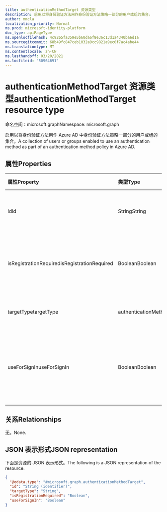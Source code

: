 ```yaml
---
title: authenticationMethodTarget 资源类型
description: 启用以将身份验证方法用作身份验证方法策略一部分的用户或组的集合。
author: mmcla
localization_priority: Normal
ms.prod: microsoft-identity-platform
doc_type: apiPageType
ms.openlocfilehash: 4c9265fa359e5b60da6f8e36c13d1a4340ba6d1a
ms.sourcegitcommit: 68b49fc847ceb1032a9cc9821a9ec0f7ac4abe44
ms.translationtype: MT
ms.contentlocale: zh-CN
ms.lasthandoff: 03/20/2021
ms.locfileid: "50964691"
---
```

# <a name="authenticationmethodtarget-resource-type"></a><span data-ttu-id="4fed8-103">authenticationMethodTarget 资源类型</span><span class="sxs-lookup"><span data-stu-id="4fed8-103">authenticationMethodTarget resource type</span></span>

<span data-ttu-id="4fed8-104">命名空间：microsoft.graph</span><span class="sxs-lookup"><span data-stu-id="4fed8-104">Namespace: microsoft.graph</span></span>

<span data-ttu-id="4fed8-105">启用以将身份验证方法用作 Azure AD 中身份验证方法策略一部分的用户或组的集合。</span><span class="sxs-lookup"><span data-stu-id="4fed8-105">A collection of users or groups enabled to use an authentication method as part of an authentication method policy in Azure AD.</span></span>


## <a name="properties"></a><span data-ttu-id="4fed8-106">属性</span><span class="sxs-lookup"><span data-stu-id="4fed8-106">Properties</span></span>
|<span data-ttu-id="4fed8-107">属性</span><span class="sxs-lookup"><span data-stu-id="4fed8-107">Property</span></span>|<span data-ttu-id="4fed8-108">类型</span><span class="sxs-lookup"><span data-stu-id="4fed8-108">Type</span></span>|<span data-ttu-id="4fed8-109">说明</span><span class="sxs-lookup"><span data-stu-id="4fed8-109">Description</span></span>|
|:---|:---|:---|
|<span data-ttu-id="4fed8-110">id</span><span class="sxs-lookup"><span data-stu-id="4fed8-110">id</span></span>|<span data-ttu-id="4fed8-111">String</span><span class="sxs-lookup"><span data-stu-id="4fed8-111">String</span></span>|<span data-ttu-id="4fed8-112">Azure AD 用户或组的对象 ID。</span><span class="sxs-lookup"><span data-stu-id="4fed8-112">Object Id of an Azure AD user or group.</span></span>|
|<span data-ttu-id="4fed8-113">isRegistrationRequired</span><span class="sxs-lookup"><span data-stu-id="4fed8-113">isRegistrationRequired</span></span>|<span data-ttu-id="4fed8-114">Boolean</span><span class="sxs-lookup"><span data-stu-id="4fed8-114">Boolean</span></span>|<span data-ttu-id="4fed8-115">确定是否强制用户注册身份验证方法。</span><span class="sxs-lookup"><span data-stu-id="4fed8-115">Determines if the user is enforced to register the authentication method.</span></span>|
|<span data-ttu-id="4fed8-116">targetType</span><span class="sxs-lookup"><span data-stu-id="4fed8-116">targetType</span></span>|<span data-ttu-id="4fed8-117">authenticationMethodTargetType</span><span class="sxs-lookup"><span data-stu-id="4fed8-117">authenticationMethodTargetType</span></span>|<span data-ttu-id="4fed8-118">可取值为：`user`、`group`。</span><span class="sxs-lookup"><span data-stu-id="4fed8-118">Possible values are: `user`, `group`.</span></span>|
|<span data-ttu-id="4fed8-119">useForSignIn</span><span class="sxs-lookup"><span data-stu-id="4fed8-119">useForSignIn</span></span>|<span data-ttu-id="4fed8-120">Boolean</span><span class="sxs-lookup"><span data-stu-id="4fed8-120">Boolean</span></span>|<span data-ttu-id="4fed8-121">确定是否可以使用身份验证方法登录到 Azure AD。</span><span class="sxs-lookup"><span data-stu-id="4fed8-121">Determines if the authentication method can be used to sign in to Azure AD.</span></span>|

## <a name="relationships"></a><span data-ttu-id="4fed8-122">关系</span><span class="sxs-lookup"><span data-stu-id="4fed8-122">Relationships</span></span>
<span data-ttu-id="4fed8-123">无。</span><span class="sxs-lookup"><span data-stu-id="4fed8-123">None.</span></span>

## <a name="json-representation"></a><span data-ttu-id="4fed8-124">JSON 表示形式</span><span class="sxs-lookup"><span data-stu-id="4fed8-124">JSON representation</span></span>
<span data-ttu-id="4fed8-125">下面是资源的 JSON 表示形式。</span><span class="sxs-lookup"><span data-stu-id="4fed8-125">The following is a JSON representation of the resource.</span></span>
<!-- {
  "blockType": "resource",
  "keyProperty": "id",
  "@odata.type": "microsoft.graph.authenticationMethodTarget",
  "baseType": "microsoft.graph.entity",
  "openType": false
}
-->
``` json
{
  "@odata.type": "#microsoft.graph.authenticationMethodTarget",
  "id": "String (identifier)",
  "targetType": "String",
  "isRegistrationRequired": "Boolean",
  "useForSignIn": "Boolean"
}
```
